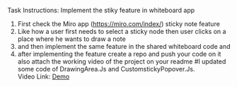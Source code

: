Task Instructions: Implement the stiky feature in whiteboard app

1. First check the Miro app (https://miro.com/index/) sticky note feature 
2. Like how a user first needs to select a sticky node then user clicks on a place where he wants to draw a note 
3. and then implement the same feature in the shared whiteboard code and 
4. after implementing the feature create a repo and push your code on it also attach the working video of the project on your readme 
#I updated some code of DrawingArea.Js and CustomstickyPopover.Js.<br>
Video Link: [Demo](https://clipchamp.com/watch/BXnj1vf15D3)
